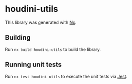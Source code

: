 # houdini-utils

This library was generated with [Nx](https://nx.dev).

## Building

Run `nx build houdini-utils` to build the library.

## Running unit tests

Run `nx test houdini-utils` to execute the unit tests via [Jest](https://jestjs.io).
